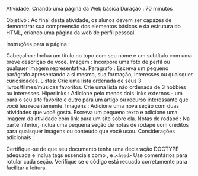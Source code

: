 Atividade: Criando uma página da Web básica
Duração : 70 minutos

Objetivo : Ao final desta atividade, os alunos devem ser capazes de demonstrar sua compreensão dos elementos básicos e da estrutura do HTML, criando uma página da web de perfil pessoal.

Instruções para a página :

Cabeçalho : Inclua um título no topo com seu nome e um subtítulo com uma breve descrição de você.
Imagem : Incorpore uma foto de perfil ou qualquer imagem representativa.
Parágrafo : Escreva um pequeno parágrafo apresentando a si mesmo, sua formação, interesses ou quaisquer curiosidades.
Listas:
Crie uma lista ordenada de seus 3 livros/filmes/músicas favoritos.
Crie uma lista não ordenada de 3 hobbies ou interesses.
Hiperlinks : Adicione pelo menos dois links externos - um para o seu site favorito e outro para um artigo ou recurso interessante que você leu recentemente.
Imagens : Adicione uma nova seção com duas atividades que você gosta. Escreva um pequeno texto e adicione uma imagem da atividade com link para um site sobre ela.
Notas de rodapé : Na parte inferior, inclua uma pequena seção de notas de rodapé com créditos para quaisquer imagens ou conteúdo que você usou.
Considerações adicionais :

Certifique-se de que seu documento tenha uma declaração DOCTYPE adequada e inclua tags essenciais como , e .<html>``<head>``<body>
Use comentários para rotular cada seção.
Verifique se o código está recuado corretamente para facilitar a leitura.
